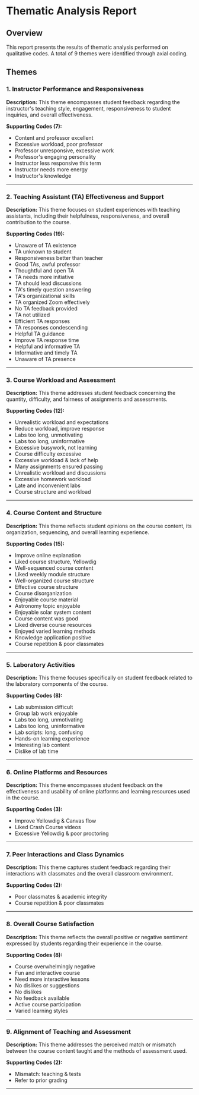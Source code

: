 # Thematic Analysis Report

## Overview

This report presents the results of thematic analysis performed on qualitative codes. A total of 9 themes were identified through axial coding.

## Themes

### 1. Instructor Performance and Responsiveness

**Description:** This theme encompasses student feedback regarding the instructor's teaching style, engagement, responsiveness to student inquiries, and overall effectiveness.

**Supporting Codes (7):**

- Content and professor excellent
- Excessive workload, poor professor
- Professor unresponsive, excessive work
- Professor's engaging personality
- Instructor less responsive this term
- Instructor needs more energy
- Instructor's knowledge

---

### 2. Teaching Assistant (TA) Effectiveness and Support

**Description:** This theme focuses on student experiences with teaching assistants, including their helpfulness, responsiveness, and overall contribution to the course.

**Supporting Codes (19):**

- Unaware of TA existence
- TA unknown to student
- Responsiveness better than teacher
- Good TAs, awful professor
- Thoughtful and open TA
- TA needs more initiative
- TA should lead discussions
- TA's timely question answering
- TA's organizational skills
- TA organized Zoom effectively
- No TA feedback provided
- TA not utilized
- Efficient TA responses
- TA responses condescending
- Helpful TA guidance
- Improve TA response time
- Helpful and informative TA
- Informative and timely TA
- Unaware of TA presence

---

### 3. Course Workload and Assessment

**Description:** This theme addresses student feedback concerning the quantity, difficulty, and fairness of assignments and assessments.

**Supporting Codes (12):**

- Unrealistic workload and expectations
- Reduce workload, improve response
- Labs too long, unmotivating
- Labs too long, uninformative
- Excessive busywork, not learning
- Course difficulty excessive
- Excessive workload & lack of help
- Many assignments ensured passing
- Unrealistic workload and discussions
- Excessive homework workload
- Late and inconvenient labs
- Course structure and workload

---

### 4. Course Content and Structure

**Description:** This theme reflects student opinions on the course content, its organization, sequencing, and overall learning experience.

**Supporting Codes (15):**

- Improve online explanation
- Liked course structure, Yellowdig
- Well-sequenced course content
- Liked weekly module structure
- Well-organized course structure
- Effective course structure
- Course disorganization
- Enjoyable course material
- Astronomy topic enjoyable
- Enjoyable solar system content
- Course content was good
- Liked diverse course resources
- Enjoyed varied learning methods
- Knowledge application positive
- Course repetition & poor classmates

---

### 5. Laboratory Activities

**Description:** This theme focuses specifically on student feedback related to the laboratory components of the course.

**Supporting Codes (8):**

- Lab submission difficult
- Group lab work enjoyable
- Labs too long, unmotivating
- Labs too long, uninformative
- Lab scripts: long, confusing
- Hands-on learning experience
- Interesting lab content
- Dislike of lab time

---

### 6. Online Platforms and Resources

**Description:** This theme encompasses student feedback on the effectiveness and usability of online platforms and learning resources used in the course.

**Supporting Codes (3):**

- Improve Yellowdig & Canvas flow
- Liked Crash Course videos
- Excessive Yellowdig & poor proctoring

---

### 7. Peer Interactions and Class Dynamics

**Description:** This theme captures student feedback regarding their interactions with classmates and the overall classroom environment.

**Supporting Codes (2):**

- Poor classmates & academic integrity
- Course repetition & poor classmates

---

### 8. Overall Course Satisfaction

**Description:** This theme reflects the overall positive or negative sentiment expressed by students regarding their experience in the course.

**Supporting Codes (8):**

- Course overwhelmingly negative
- Fun and interactive course
- Need more interactive lessons
- No dislikes or suggestions
- No dislikes
- No feedback available
- Active course participation
- Varied learning styles

---

### 9. Alignment of Teaching and Assessment

**Description:** This theme addresses the perceived match or mismatch between the course content taught and the methods of assessment used.

**Supporting Codes (2):**

- Mismatch: teaching & tests
- Refer to prior grading

---


